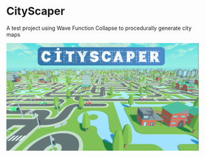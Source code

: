 # CityScaper
A test project using Wave Function Collapse to procedurally generate city maps

![Cover Image](Screenshots/CoverImage.png)
